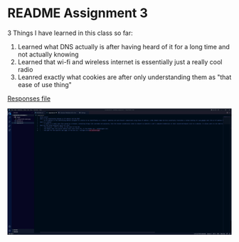 # README Assignment 3

3 Things I have learned in this class so far:
1. Learned what DNS actually is after having heard of it for a long time and not actually knowing
2. Learned that wi-fi and wireless internet is essentially just a really cool radio
3. Leanred exactly what cookies are after only understanding them as "that ease of use thing"



[Responses file](responses.txt)

![Screenshot of work](images/homework-3-screenshot.JPG)
